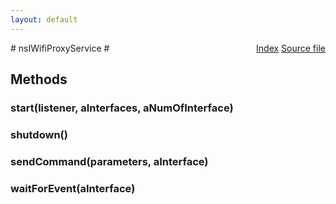 ```yaml
---
layout: default
---
```

<div class='links' style='float:right'><a href="../index.html">Index</a>
<a href="http://dxr.mozilla.org/mozilla-central/source/dom/wifi/nsIWifiService.idl">Source file</a>
</div>
# nsIWifiProxyService #

## Methods ##

### start(listener, aInterfaces, aNumOfInterface) ###

### shutdown() ###

### sendCommand(parameters, aInterface) ###

### waitForEvent(aInterface) ###
